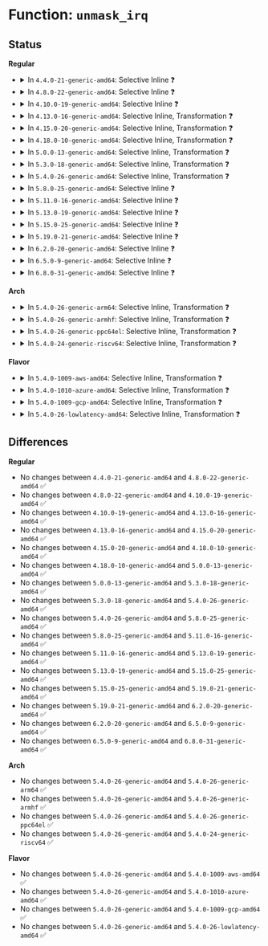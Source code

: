# Function: <code>unmask_irq</code>

## Status
<b>Regular</b>
<ul>
<li>
<details>
<summary>In <code>4.4.0-21-generic-amd64</code>: Selective Inline ❓</summary>

```c
void unmask_irq(struct irq_desc * desc)
```

```json
{
  "name": "unmask_irq",
  "collision_type": "Unique Global",
  "inline_type": "Selective",
  "funcs": [
    {
      "addr": 18446744071579753784,
      "name": "unmask_irq",
      "external": true,
      "loc": "kernel/irq/chip.c:301",
      "file": "kernel/irq/chip.c",
      "inline": "not declared, inlined",
      "caller_inline": [
        "kernel/irq/chip.c:handle_fasteoi_irq",
        "kernel/irq/chip.c:handle_level_irq",
        "kernel/irq/chip.c:handle_edge_irq"
      ],
      "caller_func": [
        "kernel/irq/manage.c:__irq_set_trigger"
      ]
    }
  ],
  "symbols": [
    {
      "addr": 18446744071579755376,
      "name": "unmask_irq",
      "section": ".text",
      "bind": "STB_GLOBAL",
      "size": 46
    }
  ]
}
```
</details>
</li>
<li>
<details>
<summary>In <code>4.8.0-22-generic-amd64</code>: Selective Inline ❓</summary>

```c
void unmask_irq(struct irq_desc * desc)
```

```json
{
  "name": "unmask_irq",
  "collision_type": "Unique Global",
  "inline_type": "Selective",
  "funcs": [
    {
      "addr": 18446744071579777414,
      "name": "unmask_irq",
      "external": true,
      "loc": "kernel/irq/chip.c:301",
      "file": "kernel/irq/chip.c",
      "inline": "not declared, inlined",
      "caller_inline": [
        "kernel/irq/chip.c:handle_edge_irq",
        "kernel/irq/chip.c:handle_fasteoi_irq",
        "kernel/irq/chip.c:handle_level_irq"
      ],
      "caller_func": [
        "kernel/irq/manage.c:__irq_set_trigger"
      ]
    }
  ],
  "symbols": [
    {
      "addr": 18446744071579778240,
      "name": "unmask_irq",
      "section": ".text",
      "bind": "STB_GLOBAL",
      "size": 46
    }
  ]
}
```
</details>
</li>
<li>
<details>
<summary>In <code>4.10.0-19-generic-amd64</code>: Selective Inline ❓</summary>

```c
void unmask_irq(struct irq_desc * desc)
```

```json
{
  "name": "unmask_irq",
  "collision_type": "Unique Global",
  "inline_type": "Selective",
  "funcs": [
    {
      "addr": 18446744071579804124,
      "name": "unmask_irq",
      "external": true,
      "loc": "kernel/irq/chip.c:300",
      "file": "kernel/irq/chip.c",
      "inline": "not declared, inlined",
      "caller_inline": [
        "kernel/irq/chip.c:handle_edge_irq",
        "kernel/irq/chip.c:handle_fasteoi_irq",
        "kernel/irq/chip.c:handle_level_irq"
      ],
      "caller_func": [
        "kernel/irq/manage.c:__irq_set_trigger"
      ]
    }
  ],
  "symbols": [
    {
      "addr": 18446744071579805680,
      "name": "unmask_irq",
      "section": ".text",
      "bind": "STB_GLOBAL",
      "size": 46
    }
  ]
}
```
</details>
</li>
<li>
<details>
<summary>In <code>4.13.0-16-generic-amd64</code>: Selective Inline, Transformation ❓</summary>

```c
void unmask_irq(struct irq_desc * desc)
```

```json
{
  "name": "unmask_irq",
  "collision_type": "Unique Global",
  "inline_type": "Selective",
  "funcs": [
    {
      "addr": 18446744071579801584,
      "name": "unmask_irq",
      "external": true,
      "loc": "kernel/irq/chip.c:402",
      "file": "kernel/irq/chip.c",
      "inline": "not declared, inlined",
      "caller_inline": [
        "kernel/irq/chip.c:handle_edge_irq",
        "kernel/irq/chip.c:handle_fasteoi_irq",
        "kernel/irq/chip.c:handle_level_irq",
        "kernel/irq/chip.c:unmask_threaded_irq"
      ],
      "caller_func": [
        "kernel/irq/manage.c:__irq_set_trigger",
        "kernel/irq/chip.c:handle_edge_irq",
        "kernel/irq/chip.c:handle_fasteoi_irq",
        "kernel/irq/chip.c:handle_level_irq",
        "kernel/irq/chip.c:unmask_threaded_irq"
      ]
    }
  ],
  "symbols": [
    {
      "addr": 18446744071579800464,
      "name": "unmask_irq.part.33",
      "section": ".text",
      "bind": "STB_LOCAL",
      "size": 47
    },
    {
      "addr": 18446744071579803344,
      "name": "unmask_irq",
      "section": ".text",
      "bind": "STB_GLOBAL",
      "size": 31
    }
  ]
}
```
</details>
</li>
<li>
<details>
<summary>In <code>4.15.0-20-generic-amd64</code>: Selective Inline, Transformation ❓</summary>

```c
void unmask_irq(struct irq_desc * desc)
```

```json
{
  "name": "unmask_irq",
  "collision_type": "Unique Global",
  "inline_type": "Selective",
  "funcs": [
    {
      "addr": 18446744071579835532,
      "name": "unmask_irq",
      "external": true,
      "loc": "kernel/irq/chip.c:425",
      "file": "kernel/irq/chip.c",
      "inline": "not declared, inlined",
      "caller_inline": [
        "kernel/irq/chip.c:handle_edge_irq",
        "kernel/irq/chip.c:handle_fasteoi_irq",
        "kernel/irq/chip.c:handle_level_irq",
        "kernel/irq/chip.c:unmask_threaded_irq"
      ],
      "caller_func": [
        "kernel/irq/manage.c:__irq_set_trigger",
        "kernel/irq/chip.c:handle_edge_irq",
        "kernel/irq/chip.c:handle_fasteoi_irq",
        "kernel/irq/chip.c:handle_level_irq",
        "kernel/irq/chip.c:unmask_threaded_irq"
      ]
    }
  ],
  "symbols": [
    {
      "addr": 18446744071579834368,
      "name": "unmask_irq.part.34",
      "section": ".text",
      "bind": "STB_LOCAL",
      "size": 50
    },
    {
      "addr": 18446744071579837472,
      "name": "unmask_irq",
      "section": ".text",
      "bind": "STB_GLOBAL",
      "size": 31
    }
  ]
}
```
</details>
</li>
<li>
<details>
<summary>In <code>4.18.0-10-generic-amd64</code>: Selective Inline, Transformation ❓</summary>

```c
void unmask_irq(struct irq_desc * desc)
```

```json
{
  "name": "unmask_irq",
  "collision_type": "Unique Global",
  "inline_type": "Selective",
  "funcs": [
    {
      "addr": 18446744071579868787,
      "name": "unmask_irq",
      "external": true,
      "loc": "kernel/irq/chip.c:423",
      "file": "kernel/irq/chip.c",
      "inline": "not declared, inlined",
      "caller_inline": [
        "kernel/irq/chip.c:handle_edge_irq",
        "kernel/irq/chip.c:handle_fasteoi_irq",
        "kernel/irq/chip.c:handle_level_irq",
        "kernel/irq/chip.c:unmask_threaded_irq"
      ],
      "caller_func": [
        "kernel/irq/manage.c:__irq_set_trigger",
        "kernel/irq/chip.c:handle_edge_irq",
        "kernel/irq/chip.c:handle_fasteoi_irq",
        "kernel/irq/chip.c:handle_level_irq",
        "kernel/irq/chip.c:unmask_threaded_irq"
      ]
    }
  ],
  "symbols": [
    {
      "addr": 18446744071579867888,
      "name": "unmask_irq.part.35",
      "section": ".text",
      "bind": "STB_LOCAL",
      "size": 49
    },
    {
      "addr": 18446744071579871344,
      "name": "unmask_irq",
      "section": ".text",
      "bind": "STB_GLOBAL",
      "size": 30
    }
  ]
}
```
</details>
</li>
<li>
<details>
<summary>In <code>5.0.0-13-generic-amd64</code>: Selective Inline, Transformation ❓</summary>

```c
void unmask_irq(struct irq_desc * desc)
```

```json
{
  "name": "unmask_irq",
  "collision_type": "Unique Global",
  "inline_type": "Selective",
  "funcs": [
    {
      "addr": 18446744071579915827,
      "name": "unmask_irq",
      "external": true,
      "loc": "kernel/irq/chip.c:423",
      "file": "kernel/irq/chip.c",
      "inline": "not declared, inlined",
      "caller_inline": [
        "kernel/irq/chip.c:handle_edge_irq",
        "kernel/irq/chip.c:handle_fasteoi_irq",
        "kernel/irq/chip.c:handle_level_irq",
        "kernel/irq/chip.c:unmask_threaded_irq"
      ],
      "caller_func": [
        "kernel/irq/manage.c:__irq_set_trigger",
        "kernel/irq/chip.c:handle_edge_irq",
        "kernel/irq/chip.c:handle_fasteoi_irq",
        "kernel/irq/chip.c:handle_level_irq",
        "kernel/irq/chip.c:unmask_threaded_irq"
      ]
    }
  ],
  "symbols": [
    {
      "addr": 18446744071579914928,
      "name": "unmask_irq.part.37",
      "section": ".text",
      "bind": "STB_LOCAL",
      "size": 49
    },
    {
      "addr": 18446744071579918384,
      "name": "unmask_irq",
      "section": ".text",
      "bind": "STB_GLOBAL",
      "size": 30
    }
  ]
}
```
</details>
</li>
<li>
<details>
<summary>In <code>5.3.0-18-generic-amd64</code>: Selective Inline, Transformation ❓</summary>

```c
void unmask_irq(struct irq_desc * desc)
```

```json
{
  "name": "unmask_irq",
  "collision_type": "Unique Global",
  "inline_type": "Selective",
  "funcs": [
    {
      "addr": 18446744071579953901,
      "name": "unmask_irq",
      "external": true,
      "loc": "kernel/irq/chip.c:429",
      "file": "kernel/irq/chip.c",
      "inline": "not declared, inlined",
      "caller_inline": [
        "kernel/irq/chip.c:handle_edge_irq",
        "kernel/irq/chip.c:handle_fasteoi_irq",
        "kernel/irq/chip.c:handle_level_irq",
        "kernel/irq/chip.c:unmask_threaded_irq"
      ],
      "caller_func": [
        "kernel/irq/manage.c:__irq_set_trigger",
        "kernel/irq/chip.c:handle_edge_irq",
        "kernel/irq/chip.c:handle_fasteoi_irq",
        "kernel/irq/chip.c:handle_level_irq",
        "kernel/irq/chip.c:unmask_threaded_irq"
      ]
    }
  ],
  "symbols": [
    {
      "addr": 18446744071579952640,
      "name": "unmask_irq.part.0",
      "section": ".text",
      "bind": "STB_LOCAL",
      "size": 49
    },
    {
      "addr": 18446744071579956432,
      "name": "unmask_irq",
      "section": ".text",
      "bind": "STB_GLOBAL",
      "size": 30
    }
  ]
}
```
</details>
</li>
<li>
<details>
<summary>In <code>5.4.0-26-generic-amd64</code>: Selective Inline, Transformation ❓</summary>

```c
void unmask_irq(struct irq_desc * desc)
```

```json
{
  "name": "unmask_irq",
  "collision_type": "Unique Global",
  "inline_type": "Selective",
  "funcs": [
    {
      "addr": 18446744071580003757,
      "name": "unmask_irq",
      "external": true,
      "loc": "kernel/irq/chip.c:429",
      "file": "kernel/irq/chip.c",
      "inline": "not declared, inlined",
      "caller_inline": [
        "kernel/irq/chip.c:handle_edge_irq",
        "kernel/irq/chip.c:handle_fasteoi_irq",
        "kernel/irq/chip.c:handle_level_irq",
        "kernel/irq/chip.c:unmask_threaded_irq"
      ],
      "caller_func": [
        "kernel/irq/manage.c:__irq_set_trigger",
        "kernel/irq/chip.c:handle_edge_irq",
        "kernel/irq/chip.c:handle_fasteoi_irq",
        "kernel/irq/chip.c:handle_level_irq",
        "kernel/irq/chip.c:unmask_threaded_irq"
      ]
    }
  ],
  "symbols": [
    {
      "addr": 18446744071580002496,
      "name": "unmask_irq.part.0",
      "section": ".text",
      "bind": "STB_LOCAL",
      "size": 49
    },
    {
      "addr": 18446744071580006288,
      "name": "unmask_irq",
      "section": ".text",
      "bind": "STB_GLOBAL",
      "size": 30
    }
  ]
}
```
</details>
</li>
<li>
<details>
<summary>In <code>5.8.0-25-generic-amd64</code>: Selective Inline ❓</summary>

```c
void unmask_irq(struct irq_desc * desc)
```

```json
{
  "name": "unmask_irq",
  "collision_type": "Unique Global",
  "inline_type": "Selective",
  "funcs": [
    {
      "addr": 18446744071580053598,
      "name": "unmask_irq",
      "external": true,
      "loc": "kernel/irq/chip.c:429",
      "file": "kernel/irq/chip.c",
      "inline": "not declared, inlined",
      "caller_inline": [
        "kernel/irq/chip.c:handle_edge_irq",
        "kernel/irq/chip.c:handle_edge_irq",
        "kernel/irq/chip.c:handle_fasteoi_irq",
        "kernel/irq/chip.c:handle_fasteoi_irq",
        "kernel/irq/chip.c:handle_level_irq",
        "kernel/irq/chip.c:handle_level_irq",
        "kernel/irq/chip.c:unmask_threaded_irq",
        "kernel/irq/chip.c:unmask_threaded_irq",
        "kernel/irq/chip.c:irq_enable",
        "kernel/irq/chip.c:irq_enable",
        "kernel/irq/chip.c:irq_enable",
        "kernel/irq/chip.c:irq_enable"
      ],
      "caller_func": [
        "kernel/irq/manage.c:__irq_set_trigger"
      ]
    }
  ],
  "symbols": [
    {
      "addr": 18446744071580056176,
      "name": "unmask_irq",
      "section": ".text",
      "bind": "STB_GLOBAL",
      "size": 65
    }
  ]
}
```
</details>
</li>
<li>
<details>
<summary>In <code>5.11.0-16-generic-amd64</code>: Selective Inline ❓</summary>

```c
void unmask_irq(struct irq_desc * desc)
```

```json
{
  "name": "unmask_irq",
  "collision_type": "Unique Global",
  "inline_type": "Selective",
  "funcs": [
    {
      "addr": 18446744071580036190,
      "name": "unmask_irq",
      "external": true,
      "loc": "kernel/irq/chip.c:429",
      "file": "kernel/irq/chip.c",
      "inline": "not declared, inlined",
      "caller_inline": [
        "kernel/irq/chip.c:handle_edge_irq",
        "kernel/irq/chip.c:handle_edge_irq",
        "kernel/irq/chip.c:handle_fasteoi_irq",
        "kernel/irq/chip.c:handle_fasteoi_irq",
        "kernel/irq/chip.c:handle_level_irq",
        "kernel/irq/chip.c:handle_level_irq",
        "kernel/irq/chip.c:unmask_threaded_irq",
        "kernel/irq/chip.c:unmask_threaded_irq",
        "kernel/irq/chip.c:irq_enable",
        "kernel/irq/chip.c:irq_enable",
        "kernel/irq/chip.c:irq_enable",
        "kernel/irq/chip.c:irq_enable"
      ],
      "caller_func": [
        "kernel/irq/manage.c:__irq_set_trigger"
      ]
    }
  ],
  "symbols": [
    {
      "addr": 18446744071580038768,
      "name": "unmask_irq",
      "section": ".text",
      "bind": "STB_GLOBAL",
      "size": 65
    }
  ]
}
```
</details>
</li>
<li>
<details>
<summary>In <code>5.13.0-19-generic-amd64</code>: Selective Inline ❓</summary>

```c
void unmask_irq(struct irq_desc * desc)
```

```json
{
  "name": "unmask_irq",
  "collision_type": "Unique Global",
  "inline_type": "Selective",
  "funcs": [
    {
      "addr": 18446744071580036510,
      "name": "unmask_irq",
      "external": true,
      "loc": "kernel/irq/chip.c:432",
      "file": "kernel/irq/chip.c",
      "inline": "not declared, inlined",
      "caller_inline": [
        "kernel/irq/chip.c:handle_edge_irq",
        "kernel/irq/chip.c:handle_edge_irq",
        "kernel/irq/chip.c:handle_fasteoi_irq",
        "kernel/irq/chip.c:handle_fasteoi_irq",
        "kernel/irq/chip.c:handle_level_irq",
        "kernel/irq/chip.c:handle_level_irq",
        "kernel/irq/chip.c:unmask_threaded_irq",
        "kernel/irq/chip.c:unmask_threaded_irq",
        "kernel/irq/chip.c:irq_enable",
        "kernel/irq/chip.c:irq_enable",
        "kernel/irq/chip.c:irq_enable",
        "kernel/irq/chip.c:irq_enable"
      ],
      "caller_func": [
        "kernel/irq/manage.c:__irq_set_trigger"
      ]
    }
  ],
  "symbols": [
    {
      "addr": 18446744071580039632,
      "name": "unmask_irq",
      "section": ".text",
      "bind": "STB_GLOBAL",
      "size": 65
    }
  ]
}
```
</details>
</li>
<li>
<details>
<summary>In <code>5.15.0-25-generic-amd64</code>: Selective Inline ❓</summary>

```c
void unmask_irq(struct irq_desc * desc)
```

```json
{
  "name": "unmask_irq",
  "collision_type": "Unique Global",
  "inline_type": "Selective",
  "funcs": [
    {
      "addr": 18446744071580169070,
      "name": "unmask_irq",
      "external": true,
      "loc": "kernel/irq/chip.c:432",
      "file": "kernel/irq/chip.c",
      "inline": "not declared, inlined",
      "caller_inline": [
        "kernel/irq/chip.c:handle_edge_irq",
        "kernel/irq/chip.c:handle_edge_irq",
        "kernel/irq/chip.c:handle_fasteoi_irq",
        "kernel/irq/chip.c:handle_fasteoi_irq",
        "kernel/irq/chip.c:handle_level_irq",
        "kernel/irq/chip.c:handle_level_irq",
        "kernel/irq/chip.c:unmask_threaded_irq",
        "kernel/irq/chip.c:unmask_threaded_irq",
        "kernel/irq/chip.c:irq_enable",
        "kernel/irq/chip.c:irq_enable",
        "kernel/irq/chip.c:irq_enable",
        "kernel/irq/chip.c:irq_enable"
      ],
      "caller_func": [
        "kernel/irq/manage.c:__irq_set_trigger"
      ]
    }
  ],
  "symbols": [
    {
      "addr": 18446744071580172192,
      "name": "unmask_irq",
      "section": ".text",
      "bind": "STB_GLOBAL",
      "size": 65
    }
  ]
}
```
</details>
</li>
<li>
<details>
<summary>In <code>5.19.0-21-generic-amd64</code>: Selective Inline ❓</summary>

```c
void unmask_irq(struct irq_desc * desc)
```

```json
{
  "name": "unmask_irq",
  "collision_type": "Unique Global",
  "inline_type": "Selective",
  "funcs": [
    {
      "addr": 18446744071580316305,
      "name": "unmask_irq",
      "external": true,
      "loc": "kernel/irq/chip.c:429",
      "file": "kernel/irq/chip.c",
      "inline": "not declared, inlined",
      "caller_inline": [
        "kernel/irq/chip.c:handle_edge_irq",
        "kernel/irq/chip.c:handle_edge_irq",
        "kernel/irq/chip.c:handle_fasteoi_irq",
        "kernel/irq/chip.c:handle_fasteoi_irq",
        "kernel/irq/chip.c:handle_level_irq",
        "kernel/irq/chip.c:handle_level_irq",
        "kernel/irq/chip.c:unmask_threaded_irq",
        "kernel/irq/chip.c:unmask_threaded_irq",
        "kernel/irq/chip.c:irq_enable",
        "kernel/irq/chip.c:irq_enable",
        "kernel/irq/chip.c:irq_enable",
        "kernel/irq/chip.c:irq_enable"
      ],
      "caller_func": [
        "kernel/irq/manage.c:__irq_set_trigger"
      ]
    }
  ],
  "symbols": [
    {
      "addr": 18446744071580318320,
      "name": "unmask_irq",
      "section": ".text",
      "bind": "STB_GLOBAL",
      "size": 81
    }
  ]
}
```
</details>
</li>
<li>
<details>
<summary>In <code>6.2.0-20-generic-amd64</code>: Selective Inline ❓</summary>

```c
void unmask_irq(struct irq_desc * desc)
```

```json
{
  "name": "unmask_irq",
  "collision_type": "Unique Global",
  "inline_type": "Selective",
  "funcs": [
    {
      "addr": 18446744071580530145,
      "name": "unmask_irq",
      "external": true,
      "loc": "kernel/irq/chip.c:431",
      "file": "kernel/irq/chip.c",
      "inline": "not declared, inlined",
      "caller_inline": [
        "kernel/irq/chip.c:handle_edge_irq",
        "kernel/irq/chip.c:handle_edge_irq",
        "kernel/irq/chip.c:handle_fasteoi_irq",
        "kernel/irq/chip.c:handle_fasteoi_irq",
        "kernel/irq/chip.c:handle_level_irq",
        "kernel/irq/chip.c:handle_level_irq",
        "kernel/irq/chip.c:unmask_threaded_irq",
        "kernel/irq/chip.c:unmask_threaded_irq",
        "kernel/irq/chip.c:irq_enable",
        "kernel/irq/chip.c:irq_enable",
        "kernel/irq/chip.c:irq_enable",
        "kernel/irq/chip.c:irq_enable"
      ],
      "caller_func": [
        "kernel/irq/manage.c:__irq_set_trigger"
      ]
    }
  ],
  "symbols": [
    {
      "addr": 18446744071580532384,
      "name": "unmask_irq",
      "section": ".text",
      "bind": "STB_GLOBAL",
      "size": 81
    }
  ]
}
```
</details>
</li>
<li>
<details>
<summary>In <code>6.5.0-9-generic-amd64</code>: Selective Inline ❓</summary>

```c
void unmask_irq(struct irq_desc * desc)
```

```json
{
  "name": "unmask_irq",
  "collision_type": "Unique Global",
  "inline_type": "Selective",
  "funcs": [
    {
      "addr": 18446744071580603425,
      "name": "unmask_irq",
      "external": true,
      "loc": "kernel/irq/chip.c:432",
      "file": "kernel/irq/chip.c",
      "inline": "not declared, inlined",
      "caller_inline": [
        "kernel/irq/chip.c:handle_edge_irq",
        "kernel/irq/chip.c:handle_edge_irq",
        "kernel/irq/chip.c:handle_fasteoi_irq",
        "kernel/irq/chip.c:handle_fasteoi_irq",
        "kernel/irq/chip.c:handle_level_irq",
        "kernel/irq/chip.c:handle_level_irq",
        "kernel/irq/chip.c:unmask_threaded_irq",
        "kernel/irq/chip.c:unmask_threaded_irq",
        "kernel/irq/chip.c:irq_enable",
        "kernel/irq/chip.c:irq_enable",
        "kernel/irq/chip.c:irq_enable",
        "kernel/irq/chip.c:irq_enable"
      ],
      "caller_func": [
        "kernel/irq/manage.c:__irq_set_trigger"
      ]
    }
  ],
  "symbols": [
    {
      "addr": 18446744071580605696,
      "name": "unmask_irq",
      "section": ".text",
      "bind": "STB_GLOBAL",
      "size": 81
    }
  ]
}
```
</details>
</li>
<li>
<details>
<summary>In <code>6.8.0-31-generic-amd64</code>: Selective Inline ❓</summary>

```c
void unmask_irq(struct irq_desc * desc)
```

```json
{
  "name": "unmask_irq",
  "collision_type": "Unique Global",
  "inline_type": "Selective",
  "funcs": [
    {
      "addr": 18446744071580667937,
      "name": "unmask_irq",
      "external": true,
      "loc": "kernel/irq/chip.c:432",
      "file": "kernel/irq/chip.c",
      "inline": "not declared, inlined",
      "caller_inline": [
        "kernel/irq/chip.c:handle_edge_irq",
        "kernel/irq/chip.c:handle_edge_irq",
        "kernel/irq/chip.c:handle_fasteoi_irq",
        "kernel/irq/chip.c:handle_fasteoi_irq",
        "kernel/irq/chip.c:handle_level_irq",
        "kernel/irq/chip.c:handle_level_irq",
        "kernel/irq/chip.c:unmask_threaded_irq",
        "kernel/irq/chip.c:unmask_threaded_irq",
        "kernel/irq/chip.c:irq_enable",
        "kernel/irq/chip.c:irq_enable",
        "kernel/irq/chip.c:irq_enable",
        "kernel/irq/chip.c:irq_enable"
      ],
      "caller_func": [
        "kernel/irq/manage.c:__irq_set_trigger"
      ]
    }
  ],
  "symbols": [
    {
      "addr": 18446744071580670208,
      "name": "unmask_irq",
      "section": ".text",
      "bind": "STB_GLOBAL",
      "size": 81
    }
  ]
}
```
</details>
</li>
</ul>
<b>Arch</b>
<ul>
<li>
<details>
<summary>In <code>5.4.0-26-generic-arm64</code>: Selective Inline, Transformation ❓</summary>

```c
void unmask_irq(struct irq_desc * desc)
```

```json
{
  "name": "unmask_irq",
  "collision_type": "Unique Global",
  "inline_type": "Selective",
  "funcs": [
    {
      "addr": 18446603336491197952,
      "name": "unmask_irq",
      "external": true,
      "loc": "kernel/irq/chip.c:429",
      "file": "kernel/irq/chip.c",
      "inline": "not declared, inlined",
      "caller_inline": [
        "kernel/irq/chip.c:handle_edge_irq",
        "kernel/irq/chip.c:handle_level_irq",
        "kernel/irq/chip.c:unmask_threaded_irq"
      ],
      "caller_func": [
        "kernel/irq/manage.c:__irq_set_trigger",
        "kernel/irq/chip.c:handle_edge_irq",
        "kernel/irq/chip.c:handle_level_irq",
        "kernel/irq/chip.c:unmask_threaded_irq"
      ]
    }
  ],
  "symbols": [
    {
      "addr": 18446603336491196464,
      "name": "unmask_irq.part.0",
      "section": ".text",
      "bind": "STB_LOCAL",
      "size": 72
    },
    {
      "addr": 18446603336491202712,
      "name": "unmask_irq",
      "section": ".text",
      "bind": "STB_GLOBAL",
      "size": 56
    }
  ]
}
```
</details>
</li>
<li>
<details>
<summary>In <code>5.4.0-26-generic-armhf</code>: Selective Inline, Transformation ❓</summary>

```c
void unmask_irq(struct irq_desc * desc)
```

```json
{
  "name": "unmask_irq",
  "collision_type": "Unique Global",
  "inline_type": "Selective",
  "funcs": [
    {
      "addr": 3225219332,
      "name": "unmask_irq",
      "external": true,
      "loc": "kernel/irq/chip.c:429",
      "file": "kernel/irq/chip.c",
      "inline": "not declared, inlined",
      "caller_inline": [
        "kernel/irq/chip.c:handle_edge_irq",
        "kernel/irq/chip.c:handle_fasteoi_irq",
        "kernel/irq/chip.c:handle_level_irq",
        "kernel/irq/chip.c:unmask_threaded_irq"
      ],
      "caller_func": [
        "kernel/irq/manage.c:__irq_set_trigger",
        "kernel/irq/chip.c:handle_edge_irq",
        "kernel/irq/chip.c:handle_fasteoi_irq",
        "kernel/irq/chip.c:handle_level_irq",
        "kernel/irq/chip.c:unmask_threaded_irq"
      ]
    }
  ],
  "symbols": [
    {
      "addr": 3225217272,
      "name": "unmask_irq.part.0",
      "section": ".text",
      "bind": "STB_LOCAL",
      "size": 68
    },
    {
      "addr": 3225221644,
      "name": "unmask_irq",
      "section": ".text",
      "bind": "STB_GLOBAL",
      "size": 44
    }
  ]
}
```
</details>
</li>
<li>
<details>
<summary>In <code>5.4.0-26-generic-ppc64el</code>: Selective Inline, Transformation ❓</summary>

```c
void unmask_irq(struct irq_desc * desc)
```

```json
{
  "name": "unmask_irq",
  "collision_type": "Unique Global",
  "inline_type": "Selective",
  "funcs": [
    {
      "addr": 13835058055284103084,
      "name": "unmask_irq",
      "external": true,
      "loc": "kernel/irq/chip.c:429",
      "file": "kernel/irq/chip.c",
      "inline": "not declared, inlined",
      "caller_inline": [
        "kernel/irq/chip.c:handle_edge_irq",
        "kernel/irq/chip.c:handle_fasteoi_irq",
        "kernel/irq/chip.c:handle_level_irq",
        "kernel/irq/chip.c:unmask_threaded_irq"
      ],
      "caller_func": [
        "kernel/irq/manage.c:__irq_set_trigger",
        "kernel/irq/chip.c:handle_edge_irq",
        "kernel/irq/chip.c:handle_fasteoi_irq",
        "kernel/irq/chip.c:handle_level_irq",
        "kernel/irq/chip.c:unmask_threaded_irq"
      ]
    }
  ],
  "symbols": [
    {
      "addr": 13835058055284100128,
      "name": "unmask_irq.part.0",
      "section": ".text",
      "bind": "STB_LOCAL",
      "size": 108
    },
    {
      "addr": 13835058055284106128,
      "name": "unmask_irq",
      "section": ".text",
      "bind": "STB_GLOBAL",
      "size": 36
    }
  ]
}
```
</details>
</li>
<li>
<details>
<summary>In <code>5.4.0-24-generic-riscv64</code>: Selective Inline, Transformation ❓</summary>

```c
void unmask_irq(struct irq_desc * desc)
```

```json
{
  "name": "unmask_irq",
  "collision_type": "Unique Global",
  "inline_type": "Selective",
  "funcs": [
    {
      "addr": 18446743936271741510,
      "name": "unmask_irq",
      "external": true,
      "loc": "kernel/irq/chip.c:429",
      "file": "kernel/irq/chip.c",
      "inline": "not declared, inlined",
      "caller_inline": [
        "kernel/irq/chip.c:handle_edge_irq",
        "kernel/irq/chip.c:handle_fasteoi_irq",
        "kernel/irq/chip.c:handle_level_irq",
        "kernel/irq/chip.c:unmask_threaded_irq"
      ],
      "caller_func": [
        "kernel/irq/manage.c:__irq_set_trigger",
        "kernel/irq/chip.c:handle_edge_irq",
        "kernel/irq/chip.c:handle_fasteoi_irq",
        "kernel/irq/chip.c:handle_level_irq",
        "kernel/irq/chip.c:unmask_threaded_irq"
      ]
    }
  ],
  "symbols": [
    {
      "addr": 18446743936271739656,
      "name": "unmask_irq.part.0",
      "section": ".text",
      "bind": "STB_LOCAL",
      "size": 56
    },
    {
      "addr": 18446743936271744158,
      "name": "unmask_irq",
      "section": ".text",
      "bind": "STB_GLOBAL",
      "size": 54
    }
  ]
}
```
</details>
</li>
</ul>
<b>Flavor</b>
<ul>
<li>
<details>
<summary>In <code>5.4.0-1009-aws-amd64</code>: Selective Inline, Transformation ❓</summary>

```c
void unmask_irq(struct irq_desc * desc)
```

```json
{
  "name": "unmask_irq",
  "collision_type": "Unique Global",
  "inline_type": "Selective",
  "funcs": [
    {
      "addr": 18446744071579972493,
      "name": "unmask_irq",
      "external": true,
      "loc": "kernel/irq/chip.c:429",
      "file": "kernel/irq/chip.c",
      "inline": "not declared, inlined",
      "caller_inline": [
        "kernel/irq/chip.c:handle_edge_irq",
        "kernel/irq/chip.c:handle_fasteoi_irq",
        "kernel/irq/chip.c:handle_level_irq",
        "kernel/irq/chip.c:unmask_threaded_irq"
      ],
      "caller_func": [
        "kernel/irq/manage.c:__irq_set_trigger",
        "kernel/irq/chip.c:handle_edge_irq",
        "kernel/irq/chip.c:handle_fasteoi_irq",
        "kernel/irq/chip.c:handle_level_irq",
        "kernel/irq/chip.c:unmask_threaded_irq"
      ]
    }
  ],
  "symbols": [
    {
      "addr": 18446744071579971232,
      "name": "unmask_irq.part.0",
      "section": ".text",
      "bind": "STB_LOCAL",
      "size": 49
    },
    {
      "addr": 18446744071579975024,
      "name": "unmask_irq",
      "section": ".text",
      "bind": "STB_GLOBAL",
      "size": 30
    }
  ]
}
```
</details>
</li>
<li>
<details>
<summary>In <code>5.4.0-1010-azure-amd64</code>: Selective Inline, Transformation ❓</summary>

```c
void unmask_irq(struct irq_desc * desc)
```

```json
{
  "name": "unmask_irq",
  "collision_type": "Unique Global",
  "inline_type": "Selective",
  "funcs": [
    {
      "addr": 18446744071579910301,
      "name": "unmask_irq",
      "external": true,
      "loc": "kernel/irq/chip.c:429",
      "file": "kernel/irq/chip.c",
      "inline": "not declared, inlined",
      "caller_inline": [
        "kernel/irq/chip.c:handle_edge_irq",
        "kernel/irq/chip.c:handle_fasteoi_irq",
        "kernel/irq/chip.c:handle_level_irq",
        "kernel/irq/chip.c:unmask_threaded_irq"
      ],
      "caller_func": [
        "kernel/irq/manage.c:__irq_set_trigger",
        "kernel/irq/chip.c:handle_edge_irq",
        "kernel/irq/chip.c:handle_fasteoi_irq",
        "kernel/irq/chip.c:handle_level_irq",
        "kernel/irq/chip.c:unmask_threaded_irq"
      ]
    }
  ],
  "symbols": [
    {
      "addr": 18446744071579909056,
      "name": "unmask_irq.part.0",
      "section": ".text",
      "bind": "STB_LOCAL",
      "size": 49
    },
    {
      "addr": 18446744071579912832,
      "name": "unmask_irq",
      "section": ".text",
      "bind": "STB_GLOBAL",
      "size": 30
    }
  ]
}
```
</details>
</li>
<li>
<details>
<summary>In <code>5.4.0-1009-gcp-amd64</code>: Selective Inline, Transformation ❓</summary>

```c
void unmask_irq(struct irq_desc * desc)
```

```json
{
  "name": "unmask_irq",
  "collision_type": "Unique Global",
  "inline_type": "Selective",
  "funcs": [
    {
      "addr": 18446744071579964029,
      "name": "unmask_irq",
      "external": true,
      "loc": "kernel/irq/chip.c:429",
      "file": "kernel/irq/chip.c",
      "inline": "not declared, inlined",
      "caller_inline": [
        "kernel/irq/chip.c:handle_edge_irq",
        "kernel/irq/chip.c:handle_fasteoi_irq",
        "kernel/irq/chip.c:handle_level_irq",
        "kernel/irq/chip.c:unmask_threaded_irq"
      ],
      "caller_func": [
        "kernel/irq/manage.c:__irq_set_trigger",
        "kernel/irq/chip.c:handle_edge_irq",
        "kernel/irq/chip.c:handle_fasteoi_irq",
        "kernel/irq/chip.c:handle_level_irq",
        "kernel/irq/chip.c:unmask_threaded_irq"
      ]
    }
  ],
  "symbols": [
    {
      "addr": 18446744071579962768,
      "name": "unmask_irq.part.0",
      "section": ".text",
      "bind": "STB_LOCAL",
      "size": 49
    },
    {
      "addr": 18446744071579966560,
      "name": "unmask_irq",
      "section": ".text",
      "bind": "STB_GLOBAL",
      "size": 30
    }
  ]
}
```
</details>
</li>
<li>
<details>
<summary>In <code>5.4.0-26-lowlatency-amd64</code>: Selective Inline, Transformation ❓</summary>

```c
void unmask_irq(struct irq_desc * desc)
```

```json
{
  "name": "unmask_irq",
  "collision_type": "Unique Global",
  "inline_type": "Selective",
  "funcs": [
    {
      "addr": 18446744071580011082,
      "name": "unmask_irq",
      "external": true,
      "loc": "kernel/irq/chip.c:429",
      "file": "kernel/irq/chip.c",
      "inline": "not declared, inlined",
      "caller_inline": [
        "kernel/irq/chip.c:handle_edge_irq",
        "kernel/irq/chip.c:handle_fasteoi_irq",
        "kernel/irq/chip.c:handle_level_irq",
        "kernel/irq/chip.c:unmask_threaded_irq"
      ],
      "caller_func": [
        "kernel/irq/manage.c:__irq_set_trigger",
        "kernel/irq/chip.c:handle_edge_irq",
        "kernel/irq/chip.c:handle_fasteoi_irq",
        "kernel/irq/chip.c:handle_level_irq",
        "kernel/irq/chip.c:unmask_threaded_irq"
      ]
    }
  ],
  "symbols": [
    {
      "addr": 18446744071580009824,
      "name": "unmask_irq.part.0",
      "section": ".text",
      "bind": "STB_LOCAL",
      "size": 49
    },
    {
      "addr": 18446744071580013088,
      "name": "unmask_irq",
      "section": ".text",
      "bind": "STB_GLOBAL",
      "size": 30
    }
  ]
}
```
</details>
</li>
</ul>

## Differences
<b>Regular</b>
<ul>
<li>
No changes between <code>4.4.0-21-generic-amd64</code> and <code>4.8.0-22-generic-amd64</code> ✅
</li>
<li>
No changes between <code>4.8.0-22-generic-amd64</code> and <code>4.10.0-19-generic-amd64</code> ✅
</li>
<li>
No changes between <code>4.10.0-19-generic-amd64</code> and <code>4.13.0-16-generic-amd64</code> ✅
</li>
<li>
No changes between <code>4.13.0-16-generic-amd64</code> and <code>4.15.0-20-generic-amd64</code> ✅
</li>
<li>
No changes between <code>4.15.0-20-generic-amd64</code> and <code>4.18.0-10-generic-amd64</code> ✅
</li>
<li>
No changes between <code>4.18.0-10-generic-amd64</code> and <code>5.0.0-13-generic-amd64</code> ✅
</li>
<li>
No changes between <code>5.0.0-13-generic-amd64</code> and <code>5.3.0-18-generic-amd64</code> ✅
</li>
<li>
No changes between <code>5.3.0-18-generic-amd64</code> and <code>5.4.0-26-generic-amd64</code> ✅
</li>
<li>
No changes between <code>5.4.0-26-generic-amd64</code> and <code>5.8.0-25-generic-amd64</code> ✅
</li>
<li>
No changes between <code>5.8.0-25-generic-amd64</code> and <code>5.11.0-16-generic-amd64</code> ✅
</li>
<li>
No changes between <code>5.11.0-16-generic-amd64</code> and <code>5.13.0-19-generic-amd64</code> ✅
</li>
<li>
No changes between <code>5.13.0-19-generic-amd64</code> and <code>5.15.0-25-generic-amd64</code> ✅
</li>
<li>
No changes between <code>5.15.0-25-generic-amd64</code> and <code>5.19.0-21-generic-amd64</code> ✅
</li>
<li>
No changes between <code>5.19.0-21-generic-amd64</code> and <code>6.2.0-20-generic-amd64</code> ✅
</li>
<li>
No changes between <code>6.2.0-20-generic-amd64</code> and <code>6.5.0-9-generic-amd64</code> ✅
</li>
<li>
No changes between <code>6.5.0-9-generic-amd64</code> and <code>6.8.0-31-generic-amd64</code> ✅
</li>
</ul>
<b>Arch</b>
<ul>
<li>
No changes between <code>5.4.0-26-generic-amd64</code> and <code>5.4.0-26-generic-arm64</code> ✅
</li>
<li>
No changes between <code>5.4.0-26-generic-amd64</code> and <code>5.4.0-26-generic-armhf</code> ✅
</li>
<li>
No changes between <code>5.4.0-26-generic-amd64</code> and <code>5.4.0-26-generic-ppc64el</code> ✅
</li>
<li>
No changes between <code>5.4.0-26-generic-amd64</code> and <code>5.4.0-24-generic-riscv64</code> ✅
</li>
</ul>
<b>Flavor</b>
<ul>
<li>
No changes between <code>5.4.0-26-generic-amd64</code> and <code>5.4.0-1009-aws-amd64</code> ✅
</li>
<li>
No changes between <code>5.4.0-26-generic-amd64</code> and <code>5.4.0-1010-azure-amd64</code> ✅
</li>
<li>
No changes between <code>5.4.0-26-generic-amd64</code> and <code>5.4.0-1009-gcp-amd64</code> ✅
</li>
<li>
No changes between <code>5.4.0-26-generic-amd64</code> and <code>5.4.0-26-lowlatency-amd64</code> ✅
</li>
</ul>

